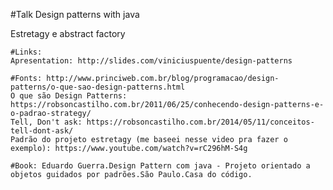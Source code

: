 #Talk Design patterns with java

Estretagy e abstract factory


    #Links:
    Apresentation: http://slides.com/viniciuspuente/design-patterns
   
    #Fonts: http://www.princiweb.com.br/blog/programacao/design-patterns/o-que-sao-design-patterns.html
    O que são Design Patterns: https://robsoncastilho.com.br/2011/06/25/conhecendo-design-patterns-e-o-padrao-strategy/
    Tell, Don't ask: https://robsoncastilho.com.br/2014/05/11/conceitos-tell-dont-ask/
    Padrão do projeto estretagy (me baseei nesse video pra fazer o exemplo): https://www.youtube.com/watch?v=rC296hM-S4g
    
    #Book: Eduardo Guerra.Design Pattern com java - Projeto orientado a objetos guidados por padrões.São Paulo.Casa do código.
